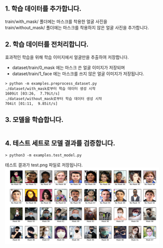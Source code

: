 ## 1. 학습 데이터를 추가합니다.
train/with_mask/ 폴더에는 마스크를 착용한 얼굴 사진을<br/>
train/without_mask/ 폴더에는 마스크를 착용하지 않은 얼굴 사진을 추가합니다.

## 2. 학습 데이터를 전처리합니다.
효과적인 학습을 위해 학습 이미지에서 얼굴만을 추출하여 저장합니다.
- dataset/train/0_mask 에는 마스크 쓴 얼굴 이미지가 저장되며
- dataset/train/1_face 에는 마스크를 쓰지 않은 얼굴 이미지가 저장됩니다.
```python3
> python -m examples.preprocess_dataset.py
./dataset/with_mask로부터 학습 데이터 생성 시작
1609it [03:26,  7.79it/s]
./dataset/without_mask로부터 학습 데이터 생성 시작
704it [01:11,  9.85it/s]
```
## 3. 모델을 학습합니다.
```python3

```

## 4. 테스트 세트로 모델 결과를 검증합니다.
```python3
> python3 -m examples.test_model.py
```

테스트 결과가 test.png 파일로 저장됩니다.<br/>
![test.png](resource/readme/test.png)